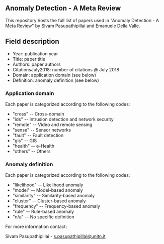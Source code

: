 ## Anomaly Detection - A Meta Review

This repository hosts the full list of papers used in "Anomaly Detection - A Meta Review" by Sivam Pasupathipillai and Emanuele Della Valle.

## Field description
- Year: publication year
- Title: paper title
- Authors: paper authors
- CitationsJuly2018: number of citations @ July 2018
- Domain: application domain (see below)
- Definition: anomaly definition (see below)

### Application domain
Each paper is categorized according to the following codes:

- "cross" -- Cross-domain
- "ids" -- Intrusion detection and network security
- "remote" -- Video and remote sensing
- "sense" -- Sensor networks
- "fault" -- Fault detection
- "gis" -- GIS
- "health" -- e-Health
- "others" -- Others

### Anomaly definition
Each paper is categorized according to the following codes:

- "likelihood" -- Likelihood anomaly
- "model" -- Model-based anomaly
- "similarity" -- Similarity-based anomaly
- "cluster" -- Cluster-based anomaly
- "frequency" -- Frequency-based anomaly
- "rule" -- Rule-based anomaly
- "n/a" -- No specific definition

For more information contact:

Sivam Pasupathipillai - s.pasupathipillai@unitn.it